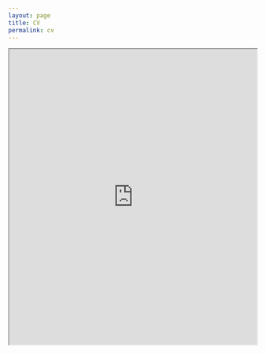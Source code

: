 ```yaml
---
layout: page
title: CV
permalink: cv
---
```



<iframe src="https://github.com/yh-eric-chan/yh-eric-chan.github.io/blob/main/assets/CV_Academic.pdf" width="100%" height="600px">
    Your browser does not support iframes.
</iframe>
